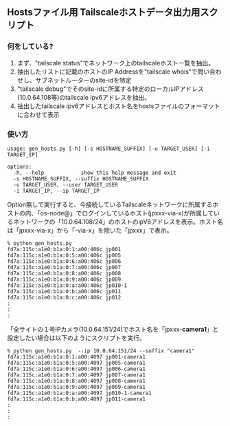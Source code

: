 ## Hostsファイル用 Tailscaleホストデータ出力用スクリプト

### 何をしている?

1. まず、"tailscale status"でネットワーク上のtailscaleホスト一覧を抽出。
2. 抽出したリストに記載のホストのIP Addressを"tailscale whois"で問い合わせし、サブネットルーターのsite-idを特定
3. "tailscale debug"でそのsite-idに所属する特定のローカルIPアドレス(10.0.64.108等)のtailscale ipv6アドレスを抽出。
4. 抽出したtailscale ipv6アドレスとホスト名をhostsファイルのフォーマットに合わせて表示

### 使い方
```
usage: gen_hosts.py [-h] [-s HOSTNAME_SUFFIX] [-u TARGET_USER] [-i TARGET_IP]

options:
  -h, --help            show this help message and exit
  -s HOSTNAME_SUFFIX, --suffix HOSTNAME_SUFFIX
  -u TARGET_USER, --user TARGET_USER
  -i TARGET_IP, --ip TARGET_IP
```

Option無しで実行すると、今接続しているTailscaleネットワークに所属するホストの内、「os-node@」でログインしているホスト(jpxxx-via-x)が所属しているネットワークの「10.0.64.108/24」のホストのipV6アドレスを表示。ホスト名は「jpxxx-via-x」から「-via-x」を除いた「jpxxx」で表示。
```
% python gen_hosts.py      
fd7a:115c:a1e0:b1a:0:1:a00:406c jp001
fd7a:115c:a1e0:b1a:0:5:a00:406c jp005
fd7a:115c:a1e0:b1a:0:6:a00:406c jp006
fd7a:115c:a1e0:b1a:0:7:a00:406c jp007
fd7a:115c:a1e0:b1a:0:8:a00:406c jp008
fd7a:115c:a1e0:b1a:0:9:a00:406c jp009
fd7a:115c:a1e0:b1a:0:a:a00:406c jp010-1
fd7a:115c:a1e0:b1a:0:b:a00:406c jp011
fd7a:115c:a1e0:b1a:0:c:a00:406c jp012
:
:
:
```

「全サイトの１号IPカメラ(10.0.64.151/24)でホスト名を「jpxxx-**camera1**」と設定したい場合は以下のようにスクリプトを実行。
```
% python gen_hosts.py  --ip 10.0.64.151/24 --suffix "camera1"
fd7a:115c:a1e0:b1a:0:1:a00:4097 jp001-camera1
fd7a:115c:a1e0:b1a:0:5:a00:4097 jp005-camera1
fd7a:115c:a1e0:b1a:0:6:a00:4097 jp006-camera1
fd7a:115c:a1e0:b1a:0:7:a00:4097 jp007-camera1
fd7a:115c:a1e0:b1a:0:8:a00:4097 jp008-camera1
fd7a:115c:a1e0:b1a:0:9:a00:4097 jp009-camera1
fd7a:115c:a1e0:b1a:0:a:a00:4097 jp010-1-camera1
fd7a:115c:a1e0:b1a:0:b:a00:4097 jp011-camera1
:
:
:
```
